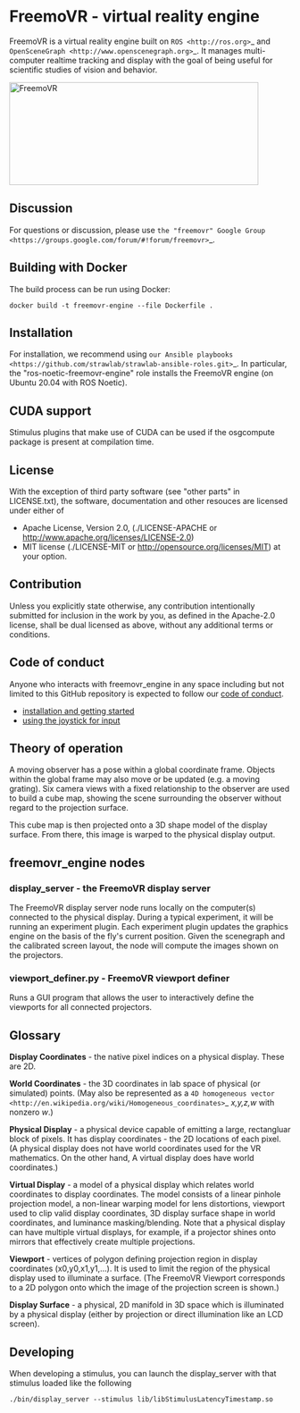 # FreemoVR - virtual reality engine

FreemoVR is a virtual reality engine built on `ROS <http://ros.org>`_ and
`OpenSceneGraph <http://www.openscenegraph.org>`_. It manages
multi-computer realtime tracking and display with the goal of being
useful for scientific studies of vision and behavior.

<img src="https://strawlab.org/assets/freemovr/freemovr-principle.png" alt="FreemoVR" width="446px" height="184px"/>

## Discussion

For questions or discussion, please use `the "freemovr" Google
Group <https://groups.google.com/forum/#!forum/freemovr>`_.

## Building with Docker

The build process can be run using Docker:

    docker build -t freemovr-engine --file Dockerfile .

## Installation

For installation, we recommend using `our Ansible playbooks
<https://github.com/strawlab/strawlab-ansible-roles.git>`_. In particular, the
"ros-noetic-freemovr-engine" role installs the FreemoVR engine (on Ubuntu 20.04
with ROS Noetic).

## CUDA support

Stimulus plugins that make use of CUDA can be used if the osgcompute package is
present at compilation time.

## License

With the exception of third party software (see "other parts" in LICENSE.txt),
the software, documentation and other resouces are licensed under either of

* Apache License, Version 2.0,
  (./LICENSE-APACHE or http://www.apache.org/licenses/LICENSE-2.0)
* MIT license (./LICENSE-MIT or http://opensource.org/licenses/MIT)
  at your option.

## Contribution

Unless you explicitly state otherwise, any contribution intentionally
submitted for inclusion in the work by you, as defined in the Apache-2.0
license, shall be dual licensed as above, without any additional terms or
conditions.

## Code of conduct

Anyone who interacts with freemovr_engine in any space including but not limited
to this GitHub repository is expected to follow our [code of
conduct](https://github.com/strawlab/freemovr_engine/blob/master/code_of_conduct.md).


* [installation and getting started](docs/getting_started.rst)
* [using the joystick for input](docs/joystick.rst)

## Theory of operation

A moving observer has a pose within a global coordinate frame. Objects
within the global frame may also move or be updated (e.g. a moving
grating). Six camera views with a fixed relationship to the observer
are used to build a cube map, showing the scene surrounding the
observer without regard to the projection surface.

This cube map is then projected onto a 3D shape model of the display
surface. From there, this image is warped to the physical display
output.

## freemovr_engine nodes

### display_server - the FreemoVR display server

The FreemoVR display server node runs locally on the computer(s) connected
to the physical display. During a typical experiment, it will be
running an experiment plugin. Each experiment plugin updates the
graphics engine on the basis of the fly's current position. Given the
scenegraph and the calibrated screen layout, the node will compute the
images shown on the projectors.

### viewport_definer.py - FreemoVR viewport definer

Runs a GUI program that allows the user to interactively define the
viewports for all connected projectors.

## Glossary

**Display Coordinates** - the native pixel indices on a physical
display. These are 2D.

**World Coordinates** - the 3D coordinates in lab space of physical
(or simulated) points. (May also be represented as a `4D homogeneous
vector <http://en.wikipedia.org/wiki/Homogeneous_coordinates>`_
*x,y,z,w* with nonzero *w*.)

**Physical Display** - a physical device capable of emitting a large,
rectangluar block of pixels. It has display coordinates - the 2D
locations of each pixel. (A physical display does not have world
coordinates used for the VR mathematics. On the other hand, A virtual
display does have world coordinates.)

**Virtual Display** - a model of a physical display which relates
world coordinates to display coordinates. The model consists of a
linear pinhole projection model, a non-linear warping model for lens
distortions, viewport used to clip valid display coordinates, 3D
display surface shape in world coordinates, and luminance
masking/blending. Note that a physical display can have multiple
virtual displays, for example, if a projector shines onto mirrors that
effectively create multiple projections.

**Viewport** - vertices of polygon defining projection region in
display coordinates (x0,y0,x1,y1,...). It is used to limit the region
of the physical display used to illuminate a surface. (The FreemoVR
Viewport corresponds to a 2D polygon onto which the image of the
projection screen is shown.)

**Display Surface** - a physical, 2D manifold in 3D space which is
illuminated by a physical display (either by projection or direct
illumination like an LCD screen).

## Developing

When developing a stimulus, you can launch the display_server
with that stimulus loaded like the following

``./bin/display_server --stimulus lib/libStimulusLatencyTimestamp.so``
